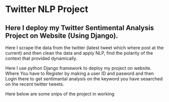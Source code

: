# Twitter NLP Project
## Here I deploy my Twitter Sentimental Analysis Project on Website (Using Django).

Here I scrape the data from the twitter (latest tweet which where post at the current) and then clean the data and apply NLP, find the polarity of the context that provided dynamically.

Here I use python Django framework to deploy my project on website.
Where You have to Register by making a user ID and pasword and then Login there to get sentimantal
analysis on the keyword you have seaarched on the recent twitter tweets.

Here below are some snips of the project in working
